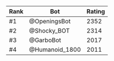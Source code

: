 Rank|Bot|Rating
---|---|---
#1|@OpeningsBot|2352
#2|@Shocky_BOT|2314
#3|@GarboBot|2017
#4|@Humanoid_1800|2011
